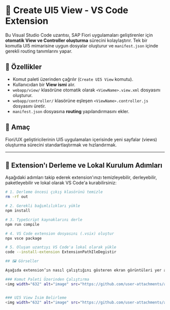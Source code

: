 # 🔧 Create UI5 View - VS Code Extension

Bu Visual Studio Code uzantısı, SAP Fiori uygulamaları geliştirenler için **otomatik View ve Controller oluşturma** sürecini kolaylaştırır. Tek bir komutla UI5 mimarisine uygun dosyalar oluşturur ve `manifest.json` içinde gerekli routing tanımlarını yapar.

## 🚀 Özellikler

- Komut paleti üzerinden çağrılır (`Create UI5 View` komutu).
- Kullanıcıdan bir **View ismi** alır.
- `webapp/view/` klasörüne otomatik olarak `<ViewName>.view.xml` dosyasını oluşturur.
- `webapp/controller/` klasörüne eşleşen `<ViewName>.controller.js` dosyasını üretir.
- `manifest.json` dosyasına **routing** yapılandırmasını ekler.

## 🎯 Amaç

Fiori/UX geliştiricilerinin UI5 uygulamaları içerisinde yeni sayfalar (views) oluşturma sürecini standartlaştırmak ve hızlandırmak.

---

## 🚀 Extension'ı Derleme ve Lokal Kurulum Adımları

Aşağıdaki adımları takip ederek extension'ınızı temizleyebilir, derleyebilir, paketleyebilir ve lokal olarak VS Code'a kurabilirsiniz:

```bash
# 1. Derleme öncesi çıkış klasörünü temizle
rm -rf out

# 2. Gerekli bağımlılıkları yükle
npm install

# 3. TypeScript kaynaklarını derle
npm run compile

# 4. VS Code extension dosyasını (.vsix) oluştur
npx vsce package

# 5. Oluşan uzantıyı VS Code'a lokal olarak yükle
code --install-extension ExtensionPathIleDegistir

## 🖼️ Görseller

Aşağıda extension’ın nasıl çalıştığını gösteren ekran görüntüleri yer almakta.

### Komut Paleti Üzerinden Çalıştırma
<img width="632" alt="image" src="https://github.com/user-attachments/assets/3259fffc-12dd-4212-a5a5-2c91277540d5" />


### UI5 View İsim Belirleme
<img width="632" alt="image" src="https://github.com/user-attachments/assets/26fc864f-65cd-4361-9818-f3643d5feb94" />
